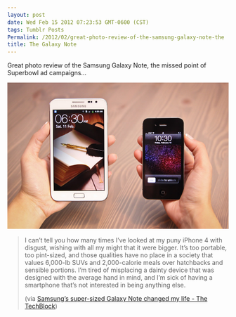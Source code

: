 ```yaml
---
layout: post
date: Wed Feb 15 2012 07:23:53 GMT-0600 (CST)
tags: Tumblr Posts
Permalink: /2012/02/great-photo-review-of-the-samsung-galaxy-note-the
title: The Galaxy Note
---
```


Great photo review of the Samsung Galaxy Note, the missed point of Superbowl ad campaigns&hellip;

![](/public/assets/tumblr/tumblr_lzfrvtfdbZ1qa4klho1_1280.jpg)

> I can’t tell you how many times I’ve looked at my puny iPhone 4 with disgust, wishing with all my might that it were bigger. It’s too portable, too pint-sized, and those qualities have no place in a society that values 6,000-lb SUVs and 2,000-calorie meals over hatchbacks and sensible portions. I’m tired of misplacing a dainty device that was designed with the average hand in mind, and I’m sick of having a smartphone that’s not interested in being anything else.
> 
> (via [Samsung’s super-sized Galaxy Note changed my life - The TechBlock](http://www.thetechblock.com/articles/2012/samsungs-super-sized-galaxy-note-changed-my-life/))
